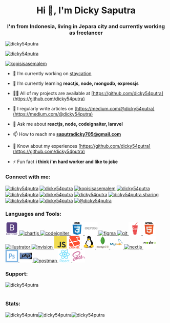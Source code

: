 <h1 align="center">Hi 👋, I'm Dicky Saputra</h1>
<h3 align="center">I'm from Indonesia, living in Jepara city and currently working as freelancer</h3>

<p align="left"> <img src="https://komarev.com/ghpvc/?username=dicky54putra&label=Profile%20views&color=0e75b6&style=flat" alt="dicky54putra" /> </p>

<p align="left"> <a href="https://github.com/ryo-ma/github-profile-trophy"><img src="https://github-profile-trophy.vercel.app/?username=dicky54putra" alt="dicky54putra" /></a> </p>

<p align="left"> <a href="https://twitter.com/kopisisasemalem" target="blank"><img src="https://img.shields.io/twitter/follow/kopisisasemalem?logo=twitter&style=for-the-badge" alt="kopisisasemalem" /></a> </p>

- 🔭 I’m currently working on [staycation](https://github.com/dicky54putra/mern-learning)

- 🌱 I’m currently learning **reactjs, node, mongodb, expressjs**

- 👨‍💻 All of my projects are available at [https://github.com/dicky54putra](https://github.com/dicky54putra)

- 📝 I regularly write articles on [https://medium.com/@dicky54putra](https://medium.com/@dicky54putra)

- 💬 Ask me about **reactjs, node, codeignaiter, laravel**

- 📫 How to reach me **saputradicky705@gmail.com**

- 📄 Know about my experiences [https://github.com/dicky54putra](https://github.com/dicky54putra)

- ⚡ Fun fact **i think i'm hard worker and like to joke**

<h3 align="left">Connect with me:</h3>
<p align="left">
<a href="https://codepen.io/dicky54putra" target="blank"><img align="center" src="https://cdn.jsdelivr.net/npm/simple-icons@3.0.1/icons/codepen.svg" alt="dicky54putra" height="30" width="40" /></a>
<a href="https://dev.to/dicky54putra" target="blank"><img align="center" src="https://cdn.jsdelivr.net/npm/simple-icons@3.0.1/icons/dev-dot-to.svg" alt="dicky54putra" height="30" width="40" /></a>
<a href="https://twitter.com/kopisisasemalem" target="blank"><img align="center" src="https://cdn.jsdelivr.net/npm/simple-icons@3.0.1/icons/twitter.svg" alt="kopisisasemalem" height="30" width="40" /></a>
<a href="https://linkedin.com/in/dicky54putra" target="blank"><img align="center" src="https://cdn.jsdelivr.net/npm/simple-icons@3.0.1/icons/linkedin.svg" alt="dicky54putra" height="30" width="40" /></a>
<a href="https://stackoverflow.com/users/dicky54putra" target="blank"><img align="center" src="https://cdn.jsdelivr.net/npm/simple-icons@3.0.1/icons/stackoverflow.svg" alt="dicky54putra" height="30" width="40" /></a>
<a href="https://codesandbox.com/dicky54putra" target="blank"><img align="center" src="https://cdn.jsdelivr.net/npm/simple-icons@3.0.1/icons/codesandbox.svg" alt="dicky54putra" height="30" width="40" /></a>
<a href="https://fb.com/dicky54putra" target="blank"><img align="center" src="https://cdn.jsdelivr.net/npm/simple-icons@3.0.1/icons/facebook.svg" alt="dicky54putra" height="30" width="40" /></a>
<a href="https://instagram.com/dicky54putra.sharing" target="blank"><img align="center" src="https://cdn.jsdelivr.net/npm/simple-icons@3.0.1/icons/instagram.svg" alt="dicky54putra.sharing" height="30" width="40" /></a>
<a href="https://dribbble.com/dicky54putra" target="blank"><img align="center" src="https://cdn.jsdelivr.net/npm/simple-icons@3.0.1/icons/dribbble.svg" alt="dicky54putra" height="30" width="40" /></a>
<a href="https://www.behance.net/dicky54putra" target="blank"><img align="center" src="https://cdn.jsdelivr.net/npm/simple-icons@3.0.1/icons/behance.svg" alt="dicky54putra" height="30" width="40" /></a>
<a href="https://medium.com/@dicky54putra" target="blank"><img align="center" src="https://cdn.jsdelivr.net/npm/simple-icons@3.0.1/icons/medium.svg" alt="@dicky54putra" height="30" width="40" /></a>
</p>

<h3 align="left">Languages and Tools:</h3>
<p align="left"> <a href="https://getbootstrap.com" target="_blank"> <img src="https://raw.githubusercontent.com/devicons/devicon/master/icons/bootstrap/bootstrap-plain-wordmark.svg" alt="bootstrap" width="40" height="40"/> </a> <a href="https://www.chartjs.org" target="_blank"> <img src="https://www.chartjs.org/media/logo-title.svg" alt="chartjs" width="40" height="40"/> </a> <a href="https://codeigniter.com" target="_blank"> <img src="https://cdn.worldvectorlogo.com/logos/codeigniter.svg" alt="codeigniter" width="40" height="40"/> </a> <a href="https://www.w3schools.com/css/" target="_blank"> <img src="https://raw.githubusercontent.com/devicons/devicon/master/icons/css3/css3-original-wordmark.svg" alt="css3" width="40" height="40"/> </a> <a href="https://expressjs.com" target="_blank"> <img src="https://raw.githubusercontent.com/devicons/devicon/master/icons/express/express-original-wordmark.svg" alt="express" width="40" height="40"/> </a> <a href="https://www.figma.com/" target="_blank"> <img src="https://www.vectorlogo.zone/logos/figma/figma-icon.svg" alt="figma" width="40" height="40"/> </a> <a href="https://git-scm.com/" target="_blank"> <img src="https://www.vectorlogo.zone/logos/git-scm/git-scm-icon.svg" alt="git" width="40" height="40"/> </a> <a href="https://gulpjs.com" target="_blank"> <img src="https://raw.githubusercontent.com/devicons/devicon/master/icons/gulp/gulp-plain.svg" alt="gulp" width="40" height="40"/> </a> <a href="https://www.w3.org/html/" target="_blank"> <img src="https://raw.githubusercontent.com/devicons/devicon/master/icons/html5/html5-original-wordmark.svg" alt="html5" width="40" height="40"/> </a> <a href="https://www.adobe.com/in/products/illustrator.html" target="_blank"> <img src="https://www.vectorlogo.zone/logos/adobe_illustrator/adobe_illustrator-icon.svg" alt="illustrator" width="40" height="40"/> </a> <a href="https://www.invisionapp.com/" target="_blank"> <img src="https://www.vectorlogo.zone/logos/invisionapp/invisionapp-icon.svg" alt="invision" width="40" height="40"/> </a> <a href="https://developer.mozilla.org/en-US/docs/Web/JavaScript" target="_blank"> <img src="https://raw.githubusercontent.com/devicons/devicon/master/icons/javascript/javascript-original.svg" alt="javascript" width="40" height="40"/> </a> <a href="https://laravel.com/" target="_blank"> <img src="https://raw.githubusercontent.com/devicons/devicon/master/icons/laravel/laravel-plain-wordmark.svg" alt="laravel" width="40" height="40"/> </a> <a href="https://www.linux.org/" target="_blank"> <img src="https://raw.githubusercontent.com/devicons/devicon/master/icons/linux/linux-original.svg" alt="linux" width="40" height="40"/> </a> <a href="https://www.mongodb.com/" target="_blank"> <img src="https://raw.githubusercontent.com/devicons/devicon/master/icons/mongodb/mongodb-original-wordmark.svg" alt="mongodb" width="40" height="40"/> </a> <a href="https://www.mysql.com/" target="_blank"> <img src="https://raw.githubusercontent.com/devicons/devicon/master/icons/mysql/mysql-original-wordmark.svg" alt="mysql" width="40" height="40"/> </a> <a href="https://nextjs.org/" target="_blank"> <img src="https://cdn.worldvectorlogo.com/logos/nextjs-3.svg" alt="nextjs" width="40" height="40"/> </a> <a href="https://nodejs.org" target="_blank"> <img src="https://raw.githubusercontent.com/devicons/devicon/master/icons/nodejs/nodejs-original-wordmark.svg" alt="nodejs" width="40" height="40"/> </a> <a href="https://www.photoshop.com/en" target="_blank"> <img src="https://raw.githubusercontent.com/devicons/devicon/master/icons/photoshop/photoshop-line.svg" alt="photoshop" width="40" height="40"/> </a> <a href="https://www.php.net" target="_blank"> <img src="https://raw.githubusercontent.com/devicons/devicon/master/icons/php/php-original.svg" alt="php" width="40" height="40"/> </a> <a href="https://postman.com" target="_blank"> <img src="https://www.vectorlogo.zone/logos/getpostman/getpostman-icon.svg" alt="postman" width="40" height="40"/> </a> <a href="https://reactjs.org/" target="_blank"> <img src="https://raw.githubusercontent.com/devicons/devicon/master/icons/react/react-original-wordmark.svg" alt="react" width="40" height="40"/> </a> <a href="https://sass-lang.com" target="_blank"> <img src="https://raw.githubusercontent.com/devicons/devicon/master/icons/sass/sass-original.svg" alt="sass" width="40" height="40"/> </a> </p>

<h3 align="left">Support:</h3>
<p><a href="https://www.buymeacoffee.com/dicky54putra"> <img align="left" src="https://cdn.buymeacoffee.com/buttons/v2/default-yellow.png" height="50" width="210" alt="dicky54putra" /></a></p>
<br><br><h3 align="left">Stats:</h3>

<p><img align="left" src="https://github-readme-stats.vercel.app/api/top-langs?username=dicky54putra&show_icons=true&locale=en&layout=compact" alt="dicky54putra" /></p>

<p><img align="left" src="https://github-readme-stats.vercel.app/api?username=dicky54putra&show_icons=true&locale=en" alt="dicky54putra" /></p>

<p><img align="left" src="https://github-readme-streak-stats.herokuapp.com/?user=dicky54putra&" alt="dicky54putra" /></p>

